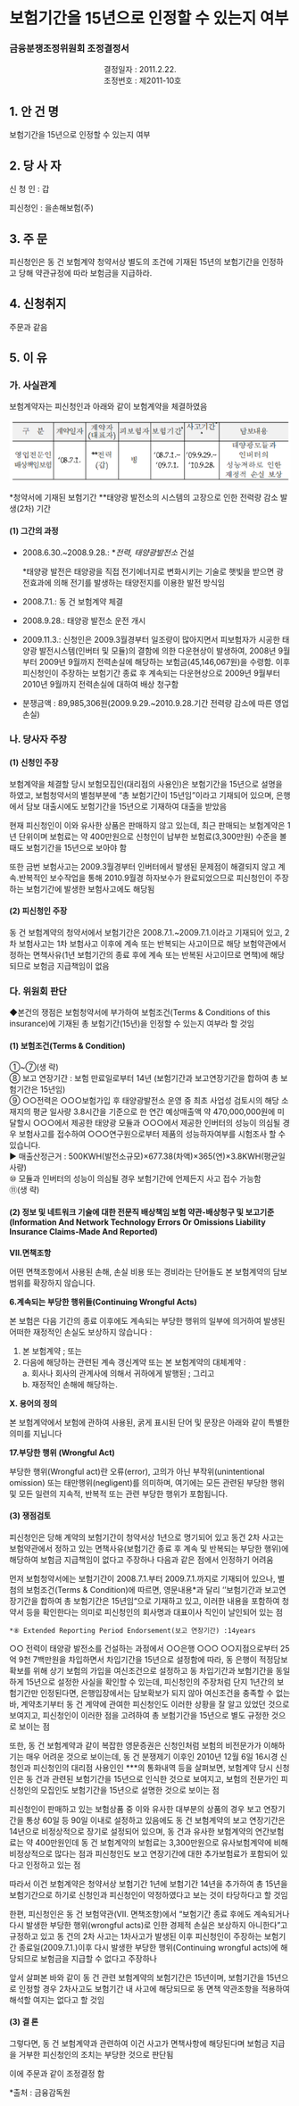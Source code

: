 # 보험기간을 15년으로 인정할 수 있는지 여부

### 금융분쟁조정위원회 조정결정서

&nbsp;&nbsp;&nbsp;&nbsp;&nbsp;&nbsp;&nbsp;&nbsp;&nbsp;&nbsp; &nbsp;&nbsp;&nbsp;&nbsp;&nbsp;&nbsp;&nbsp;&nbsp;&nbsp;&nbsp; &nbsp;&nbsp;&nbsp;&nbsp;&nbsp;&nbsp;&nbsp;&nbsp;&nbsp;&nbsp; &nbsp;&nbsp;&nbsp;&nbsp;&nbsp;&nbsp;&nbsp;&nbsp;&nbsp;&nbsp;결정일자 : 2011.2.22.<br>&nbsp;&nbsp;&nbsp;&nbsp;&nbsp;&nbsp;&nbsp;&nbsp;&nbsp;&nbsp; &nbsp;&nbsp;&nbsp;&nbsp;&nbsp;&nbsp;&nbsp;&nbsp;&nbsp;&nbsp; &nbsp;&nbsp;&nbsp;&nbsp;&nbsp;&nbsp;&nbsp;&nbsp;&nbsp;&nbsp; &nbsp;&nbsp;&nbsp;&nbsp;&nbsp;&nbsp;&nbsp;&nbsp;&nbsp;
조정번호 : 제2011-10호

## 1. 안 건 명
보험기간을 15년으로 인정할 수 있는지 여부

## 2. 당 사 자 

신 청 인  : 갑

피신청인  : 을손해보험(주)

## 3. 주    문
피신청인은 동 건 보험계약 청약서상 별도의 조건에 기재된 15년의 보험기간을 인정하고 당해 약관규정에 따라 보험금을 지급하라.

## 4. 신청취지 

주문과 같음

## 5. 이   유 

### 가. 사실관계
보험계약자는 피신청인과 아래와 같이 보험계약을 체결하였음

![alt image](https://raw.githubusercontent.com/aijinet/bodoc-claim-contents/master/contents/images/137_1.PNG)

<!--
구  분
계약일자
계약자
(대표자)
피보험자
보험기간*
사고기간**
담보내용
영업전문인
배상책임보험
‘08.7.1.
**전력
(갑)
병
‘08.7.1.~
‘09.7.1.
‘09.9.29.~
‘10.9.28.
태양광모듈과 인버터의 성능저하로 인한 재정적 손실 보상
-->


  *청약서에 기재된 보험기간
  **태양광 발전소의 시스템의 고장으로 인한 전력량 감소 발생(2차) 기간

#### (1) 그간의 과정
* 2008.6.30.~2008.9.28.: **전력, 태양광발전소* 건설
    
    *태양광 발전은 태양광을 직접 전기에너지로 변화시키는 기술로 햇빛을 받으면 광전효과에 의해 전기를 발생하는 태양전지를 이용한 발전 방식임

* 2008.7.1.: 동 건 보험계약 체결

* 2008.9.28.: 태양광 발전소 운전 개시

* 2009.11.3.: 신청인은 2009.3월경부터 일조량이 많아지면서 피보험자가 시공한 태양광 발전시스템(인버터 및 모듈)의 결함에 의한 다운현상이 발생하여, 2008년 9월부터 2009년 9월까지 전력손실에 해당하는 보험금(45,146,067원)을 수령함. 이후 피신청인이 주장하는 보험기간 종료 후 계속되는 다운현상으로 2009년 9월부터 2010년 9월까지 전력손실에 대하여 배상 청구함

* 분쟁금액 : 89,985,306원(2009.9.29.~2010.9.28.기간 전력량 감소에 따른 영업손실) 

### 나. 당사자 주장 

#### (1) 신청인 주장 

보험계약을 체결할 당시 보험모집인(대리점의 사용인)은 보험기간을 15년으로 설명을 하였고, 보험청약서의 별첨부분에 “총 보험기간이 15년임”이라고 기재되어 있으며, 은행에서 담보 대출시에도 보험기간을 15년으로 기재하여 대출을 받았음

현재 피신청인이 이와 유사한 상품은 판매하지 않고 있는데, 최근 판매되는 보험계약은 1년 단위이며 보험료는 약 400만원으로 신청인이 납부한 보험료(3,300만원) 수준을 볼 때도 보험기간을 15년으로 보아야 함

또한 금번 보험사고는 2009.3월경부터 인버터에서 발생된 문제점이 해결되지 않고 계속․반복적인 보수작업을 통해 2010.9월경 하자보수가 완료되었으므로 피신청인이 주장하는 보험기간에 발생한 보험사고에도 해당됨

#### (2) 피신청인 주장 

동 건 보험계약의 청약서에서 보험기간은 2008.7.1.~2009.7.1.이라고 기재되어 있고, 2차 보험사고는 1차 보험사고 이후에 계속 또는 반복되는 사고이므로 해당 보험약관에서 정하는 면책사유(1년 보험기간의 종료 후에 계속 또는 반복된 사고이므로 면책)에 해당되므로 보험금 지급책임이 없음

### 다. 위원회 판단

◆본건의 쟁점은 보험청약서에 부가하여 보험조건(Terms & Conditions of this insurance)에 기재된 총 보험기간(15년)을 인정할 수 있는지 여부라 할 것임

#### (1) 보험조건(Terms & Condition)

①~⑦(생 략)<br>
⑧ 보고 연장기간 : 보험 만료일로부터 14년
   (보험기간과 보고연장기간을 합하여 총 보험기간은 15년임)<br>
⑨ ○○전력은 ○○○보험가입 후 태양광발전소 운영 중 최초 사업성 검토시의 해당 소재지의 평균 일사량 3.8시간을 기준으로 한 연간 예상매출액 약 470,000,000원에 미달할시 ○○○에서 제공한 태양광 모듈과 ○○○에서 제공한 인버터의 성능이 의심될 경우 보험사고를 접수하여 ○○○연구원으로부터 제품의 성능하자여부를 시험조사 할 수 있습니다.<br>
▶ 매출산정근거 : 500KWH(발전소규모)×677.38(차액)×365(연)×3.8KWH(평균일사량)<br> 
⑩ 모듈과 인버터의 성능이 의심될 경우 보험기간에 언제든지 사고 접수 가능함<br>
⑪(생 략)<br>

#### (2) 정보 및 네트워크 기술에 대한 전문직 배상책임 보험 약관-배상청구 및 보고기준(Information And Network Technology Errors Or Omissions Liability Insurance Claims-Made And Reported)

**VII.면책조항**

어떤 면책조항에서 사용된 손해, 손실 비용 또는 경비라는 단어들도 본 보험계약의 담보범위를 확장하지 않습니다.

**6.계속되는 부당한 행위들(Continuing Wrongful Acts)**

본 보험은 다음 기간의 종료 이후에도 계속되는 부당한 행위의 일부에 의거하여 발생된 어떠한 재정적인 손실도 보상하지 않습니다 :

1) 본 보험계약 ; 또는
2) 다음에 해당하는 관련된 계속 갱신계약 또는 본 보험계약의 대체계약 :<br>
a. 회사나 회사의 관계사에 의해서 귀하에게 발행된 ; 그리고<br>
b. 재정적인 손해에 해당하는.

**X. 용어의 정의**

본 보험계약에서 보험에 관하여 사용된, 굵게 표시된 단어 및 문장은 아래와 같이 특별한 의미를 지닙니다

**17.부당한 행위 (Wrongful Act)**

부당한 행위(Wrongful act)란 오류(error), 고의가 아닌 부작위(unintentional omission) 또는 태만행위(negligent)를 의미하며, 여기에는 모든 관련된 부당한 행위 및 모든 일련의 지속적, 반복적 또는 관련 부당한 행위가 포함됩니다.

#### (3) 쟁점검토

피신청인은 당해 계약의 보험기간이 청약서상 1년으로 명기되어 있고 동건 2차 사고는 보험약관에서 정하고 있는 면책사유(보험기간 종료 후 계속 및 반복되는 부당한 행위)에 해당하여 보험금 지급책임이 없다고 주장하나 다음과 같은 점에서 인정하기 어려움

먼저 보험청약서에는 보험기간이 2008.7.1.부터 2009.7.1.까지로 기재되어 있으나, 별첨의 보험조건(Terms & Condition)에 따르면, 영문내용*과 달리 ‘’보험기간과 보고연장기간을 합하여 총 보험기간은 15년임“으로 기재하고 있고, 이러한 내용을 포함하여 청약서 등을 확인한다는 의미로 피신청인의 회사명과 대표이사 직인이 날인되어 있는 점

    *⑧ Extended Reporting Period Endorsement(보고 연장기간) :14years

○○ 전력이 태양광 발전소를 건설하는 과정에서 ○○은행 ○○○ ○○지점으로부터 25억 9천 7백만원을 차입하면서 차입기간을 15년으로 설정함에 따라, 동 은행이 적정담보 확보를 위해 상기 보험의 가입을 여신조건으로 설정하고 동 차입기간과 보험기간을 동일하게 15년으로 설정한 사실을 확인할 수 있는데, 피신청인의 주장처럼 단지 1년간의 보험기간만 인정된다면, 은행입장에서는 담보확보가 되지 않아 여신조건을 충족할 수 없는 바, 계약초기부터 동 건 계약에 관여한 피신청인도 이러한 상황을 잘 알고 있었던 것으로 보여지고, 피신청인이 이러한 점을 고려하여 총 보험기간을 15년으로 별도 규정한 것으로 보이는 점

또한, 동 건 보험계약과 같이 복잡한 영문증권은 신청인처럼 보험의 비전문가가 이해하기는 매우 어려운 것으로 보이는데, 동 건 분쟁제기 이후인 2010년 12월 6일 16시경 신청인과 피신청인의 대리점 사용인인 ***의 통화내역 등을 살펴보면, 보험계약 당시 신청인은 동 건과 관련된 보험기간을 15년으로 인식한 것으로 보여지고, 보험의 전문가인 피신청인의 모집인도 보험기간을 15년으로 설명한 것으로 보이는 점

피신청인이 판매하고 있는 보험상품 중 이와 유사한 대부분의 상품의 경우 보고 연장기간을 통상 60일 등 90일 이내로 설정하고 있음에도 동 건 보험계약의 보고 연장기간은 14년으로 비정상적으로 장기로 설정되어 있으며, 동 건과 유사한 보험계약의 연간보험료는 약 400만원인데 동 건 보험계약의 보험료는 3,300만원으로 유사보험계약에 비해 비정상적으로 많다는 점과 피신청인도 보고 연장기간에 대한 추가보험료가 포함되어 있다고 인정하고 있는 점

따라서 이건 보험계약은 청약서상 보험기간 1년에 보험기간 14년을 추가하여 총 15년을 보험기간으로 하기로 신청인과 피신청인이 약정하였다고 보는 것이 타당하다고 할 것임

한편, 피신청인은 동 건 보험약관(Ⅶ. 면책조항)에서 “보험기간 종료 후에도 계속되거나 다시 발생한 부당한 행위(wrongful acts)로 인한 경제적 손실은 보상하지 아니한다”고 규정하고 있고 동 건의 2차 사고는 1차사고가 발생된 이후 피신청인이 주장하는 보험기간 종료일(2009.7.1.)이후 다시 발생한 부당한 행위(Continuing wrongful acts)에 해당되므로 보험금을 지급할 수 없다고 주장하나 

앞서 살펴본 바와 같이 동 건 관련 보험계약의 보험기간은 15년이며, 보험기간을 15년으로 인정할 경우 2차사고도 보험기간 내 사고에 해당되므로 동 면책 약관조항을 적용하여 해석할 여지는 없다고 할 것임

#### (3) 결 론   

그렇다면, 동 건 보험계약과 관련하여 이건 사고가 면책사항에 해당된다며 보험금 지급을 거부한 피신청인의 조치는 부당한 것으로 판단됨

이에 주문과 같이 조정결정 함

*출처 : 금융감독원